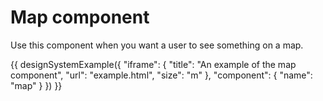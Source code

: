# Map component

Use this component when you want a user to see something on a map.

{{ designSystemExample({
"iframe": {
    "title": "An example of the map component",
    "url": "example.html",
    "size": "m"
},
"component": {
    "name": "map"
}
}) }}
